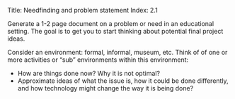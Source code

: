 Title: Needfinding and problem statement
Index: 2.1


Generate a 1-2 page document on a problem or need in an educational setting. The goal is to get you to start thinking about potential final project ideas.

Consider an environment: formal, informal, museum, etc.
Think of of one or more activities or “sub” environments within this environment:

- How are things done now? Why it is not optimal?
- Approximate ideas of what the issue is, how it could be done differently, and how technology might change the way it is being done?
